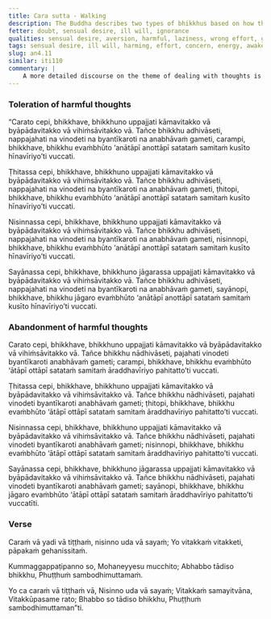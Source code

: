 ```yaml
---
title: Cara sutta - Walking
description: The Buddha describes two types of bhikkhus based on how they deal with thoughts of sensuality, ill will, and harming while walking, standing, sitting, and lying down, and which one is capable of reaching the highest awakening.
fetter: doubt, sensual desire, ill will, ignorance
qualities: sensual desire, aversion, harmful, laziness, wrong effort, giving up, ending, rousing of energy, continuous effort, right effort
tags: sensual desire, ill will, harming, effort, concern, energy, awakening, an, an4, walking, standing, sitting, lying down, doubt
slug: an4.11
similar: iti110
commentary: |
    A more detailed discourse on the theme of dealing with thoughts is in [MN 19](/mn19), and one on shaping of thoughts is in [MN 20](/mn20).
---
```


### Toleration of harmful thoughts

“Carato cepi, bhikkhave, bhikkhuno uppajjati kāmavitakko vā byāpādavitakko vā vihiṁsāvitakko vā. Tañce bhikkhu adhivāseti, nappajahati na vinodeti na byantīkaroti na anabhāvaṁ gameti, carampi, bhikkhave, bhikkhu evaṁbhūto ‘anātāpī anottāpī satataṁ samitaṁ kusīto hīnavīriyo’ti vuccati.

Ṭhitassa cepi, bhikkhave, bhikkhuno uppajjati kāmavitakko vā byāpādavitakko vā vihiṁsāvitakko vā. Tañce bhikkhu adhivāseti, nappajahati na vinodeti na byantīkaroti na anabhāvaṁ gameti, ṭhitopi, bhikkhave, bhikkhu evaṁbhūto ‘anātāpī anottāpī satataṁ samitaṁ kusīto hīnavīriyo’ti vuccati.

Nisinnassa cepi, bhikkhave, bhikkhuno uppajjati kāmavitakko vā byāpādavitakko vā vihiṁsāvitakko vā. Tañce bhikkhu adhivāseti, nappajahati na vinodeti na byantīkaroti na anabhāvaṁ gameti, nisinnopi, bhikkhave, bhikkhu evaṁbhūto ‘anātāpī anottāpī satataṁ samitaṁ kusīto hīnavīriyo’ti vuccati.

Sayānassa cepi, bhikkhave, bhikkhuno jāgarassa uppajjati kāmavitakko vā byāpādavitakko vā vihiṁsāvitakko vā. Tañce bhikkhu adhivāseti, nappajahati na vinodeti na byantīkaroti na anabhāvaṁ gameti, sayānopi, bhikkhave, bhikkhu jāgaro evaṁbhūto ‘anātāpī anottāpī satataṁ samitaṁ kusīto hīnavīriyo’ti vuccati.

### Abandonment of harmful thoughts

Carato cepi, bhikkhave, bhikkhuno uppajjati kāmavitakko vā byāpādavitakko vā vihiṁsāvitakko vā. Tañce bhikkhu nādhivāseti, pajahati vinodeti byantīkaroti anabhāvaṁ gameti; carampi, bhikkhave, bhikkhu evaṁbhūto ‘ātāpī ottāpī satataṁ samitaṁ āraddhavīriyo pahitatto’ti vuccati.

Ṭhitassa cepi, bhikkhave, bhikkhuno uppajjati kāmavitakko vā byāpādavitakko vā vihiṁsāvitakko vā. Tañce bhikkhu nādhivāseti, pajahati vinodeti byantīkaroti anabhāvaṁ gameti; ṭhitopi, bhikkhave, bhikkhu evaṁbhūto ‘ātāpī ottāpī satataṁ samitaṁ āraddhavīriyo pahitatto’ti vuccati.

Nisinnassa cepi, bhikkhave, bhikkhuno uppajjati kāmavitakko vā byāpādavitakko vā vihiṁsāvitakko vā. Tañce bhikkhu nādhivāseti, pajahati vinodeti byantīkaroti anabhāvaṁ gameti; nisinnopi, bhikkhave, bhikkhu evaṁbhūto ‘ātāpī ottāpī satataṁ samitaṁ āraddhavīriyo pahitatto’ti vuccati.

Sayānassa cepi, bhikkhave, bhikkhuno jāgarassa uppajjati kāmavitakko vā byāpādavitakko vā vihiṁsāvitakko vā. Tañce bhikkhu nādhivāseti, pajahati vinodeti byantīkaroti anabhāvaṁ gameti; sayānopi, bhikkhave, bhikkhu jāgaro evaṁbhūto ‘ātāpī ottāpī satataṁ samitaṁ āraddhavīriyo pahitatto’ti vuccatīti.

### Verse

Caraṁ vā yadi vā tiṭṭhaṁ,
nisinno uda vā sayaṁ;
Yo vitakkaṁ vitakketi,
pāpakaṁ gehanissitaṁ.

Kummaggappaṭipanno so,
Mohaneyyesu mucchito;
Abhabbo tādiso bhikkhu,
Phuṭṭhuṁ sambodhimuttamaṁ.

Yo ca caraṁ vā tiṭṭhaṁ vā,
Nisinno uda vā sayaṁ;
Vitakkaṁ samayitvāna,
Vitakkūpasame rato;
Bhabbo so tādiso bhikkhu,
Phuṭṭhuṁ sambodhimuttaman”ti.
